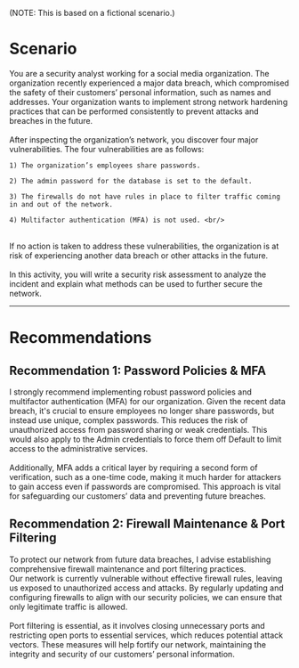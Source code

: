 (NOTE: This is based on a fictional scenario.)

# Scenario
You are a security analyst working for a social media organization. The organization recently experienced a major data breach, which compromised the safety of their customers’ personal information, such as names and addresses. Your organization wants to implement strong network hardening practices that can be performed consistently to prevent attacks and breaches in the future. <br/>
<br/>
After inspecting the organization’s network, you discover four major vulnerabilities. The four vulnerabilities are as follows:<br/>

    1) The organization’s employees share passwords.

    2) The admin password for the database is set to the default.

    3) The firewalls do not have rules in place to filter traffic coming in and out of the network.

    4) Multifactor authentication (MFA) is not used. <br/>
<br/>
If no action is taken to address these vulnerabilities, the organization is at risk of experiencing another data breach or other attacks in the future. <br/>
<br/>
In this activity, you will write a security risk assessment to analyze the incident and explain what methods can be used to further secure the network. <br/>

***

# Recommendations <br/>

## Recommendation 1: Password Policies & MFA <br/>
I strongly recommend implementing robust password policies and multifactor authentication (MFA) for our organization. Given the recent data breach, it's crucial to ensure employees no longer share passwords, but instead use unique, complex passwords. This reduces the risk of unauthorized access from password sharing or weak credentials. This would also apply to the Admin credentials to force them off Default to limit access to the administrative services.  <br/>
<br/>
Additionally, MFA adds a critical layer by requiring a second form of verification, such as a one-time code, making it much harder for attackers to gain access even if passwords are compromised. This approach is vital for safeguarding our customers’ data and preventing future breaches. <br/>

## Recommendation 2: Firewall Maintenance & Port Filtering
To protect our network from future data breaches, I advise establishing comprehensive firewall maintenance and port filtering practices. <br/>
Our network is currently vulnerable without effective firewall rules, leaving us exposed to unauthorized access and attacks. By regularly updating and configuring firewalls to align with our security policies, we can ensure that only legitimate traffic is allowed. <br/> 
<br/>
Port filtering is essential, as it involves closing unnecessary ports and restricting open ports to essential services, which reduces potential attack vectors. These measures will help fortify our network, maintaining the integrity and security of our customers’ personal information.
